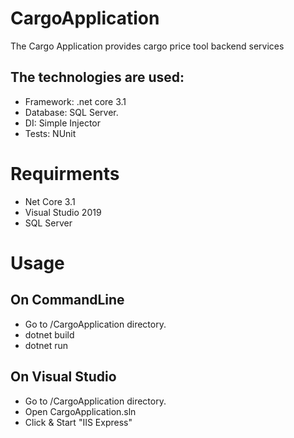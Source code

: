 # CargoApplication
The Cargo Application provides cargo price tool backend services
## The technologies are used:
- Framework: .net core 3.1
- Database: SQL Server.
- DI: Simple Injector
- Tests: NUnit

# Requirments
 - Net Core 3.1
 - Visual Studio 2019 
 - SQL Server
 
# Usage
## On CommandLine
- Go to /CargoApplication directory. 
- dotnet build
- dotnet run
## On Visual Studio
- Go to /CargoApplication directory. 
- Open CargoApplication.sln
- Click & Start "IIS Express"
